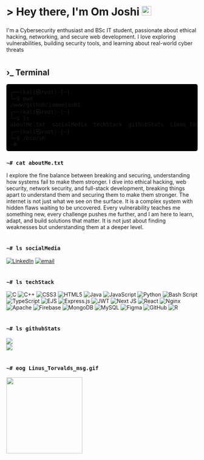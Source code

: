 <h1 align="left" >&gt; Hey there, I'm Om Joshi <img src="https://media.giphy.com/media/hvRJCLFzcasrR4ia7z/giphy.gif" width="25"></h1>

###
<p align="left">I'm a Cybersecurity enthusiast and BSc IT student, passionate about ethical hacking, networking, and secure web development. I love exploring vulnerabilities, building security tools, and learning about real-world cyber threats</p>

#
<h2>›_ Terminal</h2>
<pre style="background-color: black; padding: 10px; border-radius: 5px;">
┌──(kali㉿root)-[~]
└─$ pwd
/www/github/iamomjoshi
┌──(kali㉿root)-[~]
└─$ ls
aboutMe.txt  socialMedia  techStack  githubStats  Linus_Torvalds_msg.gif
┌──(kali㉿root)-[~]
└─$ /bin/sh
~#
</pre>

### `~# cat aboutMe.txt`
I explore the fine balance between breaking and securing, understanding how systems fail to make them stronger. I dive into ethical hacking, web security, network security, and full-stack development, breaking things apart to understand them and securing them to make them stronger. The internet is not just what we see on the surface. It is a complex system with hidden flaws waiting to be uncovered. Every vulnerability teaches me something new, every challenge pushes me further, and I am here to learn, adapt, and build solutions that matter. It is not just about finding weaknesses but understanding them at a deeper level.

#
### `~# ls socialMedia`
[![LinkedIn](https://img.shields.io/badge/LinkedIn-%230077B5.svg?logo=linkedin&logoColor=white)](https://linkedin.com/in/om-joshi-327bb8314) [![email](https://img.shields.io/badge/Email-D14836?logo=gmail&logoColor=white)](mailto:omjoshi1k@gmail.com) 

#
### `~# ls techStack`
![C](https://img.shields.io/badge/c-%2300599C.svg?style=for-the-badge&logo=c&logoColor=white) ![C++](https://img.shields.io/badge/c++-%2300599C.svg?style=for-the-badge&logo=c%2B%2B&logoColor=white) ![CSS3](https://img.shields.io/badge/css3-%231572B6.svg?style=for-the-badge&logo=css3&logoColor=white) ![HTML5](https://img.shields.io/badge/html5-%23E34F26.svg?style=for-the-badge&logo=html5&logoColor=white) ![Java](https://img.shields.io/badge/java-%23ED8B00.svg?style=for-the-badge&logo=openjdk&logoColor=white) ![JavaScript](https://img.shields.io/badge/javascript-%23323330.svg?style=for-the-badge&logo=javascript&logoColor=%23F7DF1E) ![Python](https://img.shields.io/badge/python-3670A0?style=for-the-badge&logo=python&logoColor=ffdd54) ![Bash Script](https://img.shields.io/badge/bash_script-%23121011.svg?style=for-the-badge&logo=gnu-bash&logoColor=white) ![TypeScript](https://img.shields.io/badge/typescript-%23007ACC.svg?style=for-the-badge&logo=typescript&logoColor=white) ![EJS](https://img.shields.io/badge/ejs-%23B4CA65.svg?style=for-the-badge&logo=ejs&logoColor=black) ![Express.js](https://img.shields.io/badge/express.js-%23404d59.svg?style=for-the-badge&logo=express&logoColor=%2361DAFB) ![JWT](https://img.shields.io/badge/JWT-black?style=for-the-badge&logo=JSON%20web%20tokens) ![Next JS](https://img.shields.io/badge/Next-black?style=for-the-badge&logo=next.js&logoColor=white) ![React](https://img.shields.io/badge/react-%2320232a.svg?style=for-the-badge&logo=react&logoColor=%2361DAFB) ![Nginx](https://img.shields.io/badge/nginx-%23009639.svg?style=for-the-badge&logo=nginx&logoColor=white) ![Apache](https://img.shields.io/badge/apache-%23D42029.svg?style=for-the-badge&logo=apache&logoColor=white) ![Firebase](https://img.shields.io/badge/firebase-a08021?style=for-the-badge&logo=firebase&logoColor=ffcd34) ![MongoDB](https://img.shields.io/badge/MongoDB-%234ea94b.svg?style=for-the-badge&logo=mongodb&logoColor=white) ![MySQL](https://img.shields.io/badge/mysql-4479A1.svg?style=for-the-badge&logo=mysql&logoColor=white) ![Figma](https://img.shields.io/badge/figma-%23F24E1E.svg?style=for-the-badge&logo=figma&logoColor=white) ![GitHub](https://img.shields.io/badge/github-%23121011.svg?style=for-the-badge&logo=github&logoColor=white) ![R](https://img.shields.io/badge/r-%23276DC3.svg?style=for-the-badge&logo=r&logoColor=white)

#
### `~# ls githubStats`
<!--![](https://github-readme-stats.vercel.app/api?username=iamomjoshi&theme=chartreuse-dark&hide_border=true&include_all_commits=true&count_private=true)<br/>
![](https://streak-stats.demolab.com?user=iamomjoshi&locale=en&mode=daily&theme=chartreuse-dark&hide_border=true&border_radius=5&order=3)<br/>-->
![](https://github-readme-stats.vercel.app/api?username=iamomjoshi&theme=chartreuse-dark&hide_border=false&include_all_commits=true&count_private=false)<br/>
![](https://nirzak-streak-stats.vercel.app/?user=iamomjoshi&theme=chartreuse-dark&hide_border=false)<br/>

###
#
### `~# eog Linus_Torvalds_msg.gif`
<img align="left" height="200" src="https://media3.giphy.com/media/v1.Y2lkPTc5MGI3NjExbnQ2ZTFuanlrd2s3Z3o3NjhtNXVwaDNhMGRzYXA2d2U4ZTVmeGdveiZlcD12MV9pbnRlcm5hbF9naWZfYnlfaWQmY3Q9Zw/xndHaRIcvge5y/giphy.gif"/>

###
